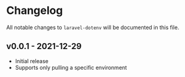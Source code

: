 # Changelog

All notable changes to `laravel-dotenv` will be documented in this file.

## v0.0.1 - 2021-12-29

- Initial release
- Supports only pulling a specific environment
